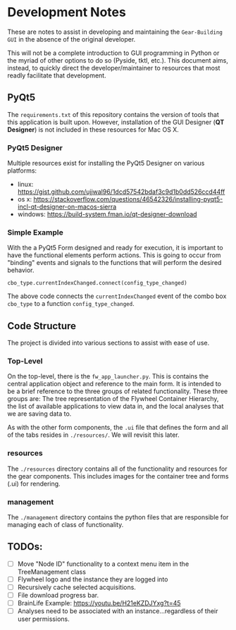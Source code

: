 # Development Notes

These are notes to assist in developing and maintaining the `Gear-Building GUI` in the absence of the original developer.

This will not be a complete introduction to GUI programming in Python or the myriad of other options to do so (Pyside, tktl, etc.). This document aims, instead, to quickly direct the developer/maintainer to resources that most readly facilitate that development.

## PyQt5

The `requirements.txt` of this repository contains the version of tools that this application is built upon. However, installation of the GUI Designer (**QT Designer**) is not included in these resources for Mac OS X.

### PyQt5 Designer

Multiple resources exist for installing the PyQt5 Designer on various platforms:

* linux: https://gist.github.com/ujjwal96/1dcd57542bdaf3c9d1b0dd526ccd44ff
* os x: https://stackoverflow.com/questions/46542326/installing-pyqt5-incl-qt-designer-on-macos-sierra
* windows: https://build-system.fman.io/qt-designer-download

### Simple Example

With the a PyQt5 Form designed and ready for execution, it is important to have the functional elements perform actions.  This is going to occur from "binding" events and signals to the functions that will perform the desired behavior.

```
cbo_type.currentIndexChanged.connect(config_type_changed)
```

The above code connects the `currentIndexChanged` event of the combo box `cbo_type` to a function `config_type_changed`.

## Code Structure

The project is divided into various sections to assist with ease of use.

### Top-Level

On the top-level, there is the `fw_app_launcher.py`. This is contains the central application object and reference to the main form.  It is intended to be a brief reference to the three groups of related functionality.  These three groups are: The tree representation of the Flywheel Container Hierarchy, the list of available applications to view data in, and the local analyses that we are saving data to.

As with the other form components, the `.ui` file that defines the form and all of the tabs resides in `./resources/`. We will revisit this later.

### resources

The `./resources` directory contains all of the functionality and resources for the gear components. This includes images for the container tree and forms (.ui) for rendering.

### management

The `./management` directory contains the python files that are responsible for managing each of class of functionality.

## TODOs:
- [ ] Move "Node ID" functionality to a context menu item in the TreeManagement class
- [ ] Flywheel logo and the instance they are logged into
- [ ] Recursively cache selected acquisitions.
- [ ] File download progress bar.
- [ ] BrainLife Example: https://youtu.be/H21eKZDJYxg?t=45
- [ ] Analyses need to be associated with an instance...regardless of their user permissions.